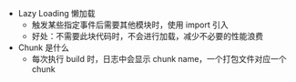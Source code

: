 - Lazy Loading 懒加载
  - 触发某些指定事件后需要其他模块时，使用 import 引入
  - 好处：不需要此块代码时，不会进行加载，减少不必要的性能浪费
- Chunk 是什么
  - 每次执行 build 时，日志中会显示 chunk name，一个打包文件对应一个 chunk
